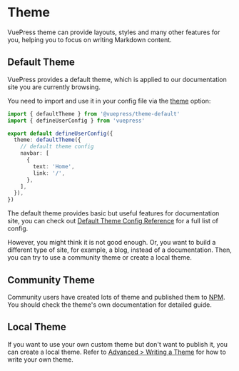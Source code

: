# Theme

VuePress theme can provide layouts, styles and many other features for you, helping you to focus on writing Markdown content.

## Default Theme

VuePress provides a default theme, which is applied to our documentation site you are currently browsing.

You need to import and use it in your config file via the [theme](../reference/config.md#theme) option:

```ts
import { defaultTheme } from '@vuepress/theme-default'
import { defineUserConfig } from 'vuepress'

export default defineUserConfig({
  theme: defaultTheme({
    // default theme config
    navbar: [
      {
        text: 'Home',
        link: '/',
      },
    ],
  }),
})
```

The default theme provides basic but useful features for documentation site, you can check out [Default Theme Config Reference](../reference/default-theme/config.md) for a full list of config.

However, you might think it is not good enough. Or, you want to build a different type of site, for example, a blog, instead of a documentation. Then, you can try to use a community theme or create a local theme.

## Community Theme

Community users have created lots of theme and published them to [NPM](https://www.npmjs.com/search?q=keywords:vuepress-theme). You should check the theme's own documentation for detailed guide.

## Local Theme

If you want to use your own custom theme but don't want to publish it, you can create a local theme. Refer to [Advanced > Writing a Theme](../advanced/theme.md) for how to write your own theme.
